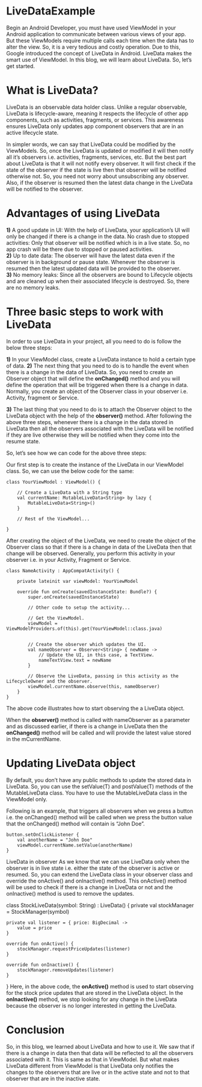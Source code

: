# LiveDataExample

Begin an Android Developer, you must have used ViewModel in your Android application to communicate between various views of your app. But these ViewModels require multiple calls each time when the data has to alter the view. So, it is a very tedious and costly operation. Due to this, Google introduced the concept of LiveData in Android. LiveData makes the smart use of ViewModel. In this blog, we will learn about LiveData. So, let’s get started.

# What is LiveData?

LiveData is an observable data holder class. Unlike a regular observable, LiveData is lifecycle-aware, meaning it respects the lifecycle of other app components, such as activities, fragments, or services. This awareness ensures LiveData only updates app component observers that are in an active lifecycle state.

In simpler words, we can say that LiveData could be modified by the ViewModels. So, once the LiveData is updated or modified it will then notify all it’s observers i.e. activities, fragments, services, etc. But the best part about LiveData is that it will not notify every observer. It will first check if the state of the observer if the state is live then that observer will be notified otherwise not. So, you need not worry about unsubscribing any observer. Also, if the observer is resumed then the latest data change in the LiveData will be notified to the observer.

# Advantages of using LiveData  
**1)** A good update in UI: With the help of LiveData, your application’s UI will only be changed if there is a change in the data.
No crash due to stopped activities: Only that observer will be notified which is in a live state. So, no app crash will be there due to stopped or paused activities.  
**2)** Up to date data: The observer will have the latest data even if the observer is in background or pause state. Whenever the observer is resumed then the latest updated data will be provided to the observer.  
**3)** No memory leaks: Since all the observers are bound to Lifecycle objects and are cleaned up when their associated lifecycle is destroyed. So, there are no memory leaks.  

# Three basic steps to work with LiveData
In order to use LiveData in your project, all you need to do is follow the below three steps:

**1)**  In your ViewModel class, create a LiveData instance to hold a certain type of data.
**2)** The next thing that you need to do is to handle the event when there is a change in the data of LiveData. So, you need to create an Observer object that will define the **onChanged()** method and you will define the operation that will be triggered when there is a change in data. Normally, you create an object of the Observer class in your observer i.e. Activity, fragment or Service.  

**3)** The last thing that you need to do is to attach the Observer object to the LiveData object with the help of the **observer()** method.
After following the above three steps, whenever there is a change in the data stored in LiveData then all the observers associated with the LiveData will be notified if they are live otherwise they will be notified when they come into the resume state.

So, let’s see how we can code for the above three steps:

Our first step is to create the instance of the LiveData in our ViewModel class. So, we can use the below code for the same:
```
class YourViewModel : ViewModel() {

    // Create a LiveData with a String type
    val currentName: MutableLiveData<String> by lazy {
        MutableLiveData<String>()
    }

    // Rest of the ViewModel...
   
}
```

After creating the object of the LiveData, we need to create the object of the Observer class so that if there is a change in data of the LiveData then that change will be observed. Generally, you perform this activity in your observer i.e. in your Activity, Fragment or Service.
```
class NameActivity : AppCompatActivity() {

    private lateinit var viewModel: YourViewModel

    override fun onCreate(savedInstanceState: Bundle?) {
        super.onCreate(savedInstanceState)

        // Other code to setup the activity...

        // Get the ViewModel.
        viewModel = ViewModelProviders.of(this).get(YourViewModel::class.java)


        // Create the observer which updates the UI.
        val nameObserver = Observer<String> { newName ->
            // Update the UI, in this case, a TextView.
            nameTextView.text = newName
        }

        // Observe the LiveData, passing in this activity as the LifecycleOwner and the observer.
        viewModel.currentName.observe(this, nameObserver)
    }
}
```

The above code illustrates how to start observing the a LiveData object.

When the **observer()** method is called with nameObserver as a parameter and as discussed earlier, if there is a change in LiveData then the **onChanged()** method will be called and will provide the latest value stored in the mCurrentName.

# Updating LiveData object
By default, you don’t have any public methods to update the stored data in LiveData. So, you can use the setValue(T) and postValue(T) methods of the MutableLiveData class. You have to use the MutableLiveData class in the ViewModel only.

Following is an example, that triggers all observers when we press a button i.e. the onChanged() method will be called when we press the button value that the onChanged() method will contain is “John Doe”.
```
button.setOnClickListener {
    val anotherName = "John Doe"
    viewModel.currentName.setValue(anotherName)
}
```

LiveData in observer
As we know that we can use LiveData only when the observer is in live state i.e. either the state of the observer is active or resumed. So, you can extend the LiveData class in your observer class and override the onActive() and onInactive() method. This onActive() method will be used to check if there is a change in LiveData or not and the onInactive() method is used to remove the updates.

class StockLiveData(symbol: String) : LiveData<BigDecimal>() {
    private val stockManager = StockManager(symbol)

    private val listener = { price: BigDecimal ->
        value = price
    }

    override fun onActive() {
        stockManager.requestPriceUpdates(listener)
    }

    override fun onInactive() {
        stockManager.removeUpdates(listener)
    }
}
Here, in the above code, the **onActive()** method is used to start observing for the stock price updates that are stored in the LiveData object. In the **onInactive()** method, we stop looking for any change in the LiveData because the observer is no longer interested in getting the LiveData.

# Conclusion
So, in this blog, we learned about LiveData and how to use it. We saw that if there is a change in data then that data will be reflected to all the observers associated with it. This is same as that in ViewModel. But what makes LiveData different from ViewModel is that LiveData only notifies the changes to the observers that are live or in the active state and not to that observer that are in the inactive state.

